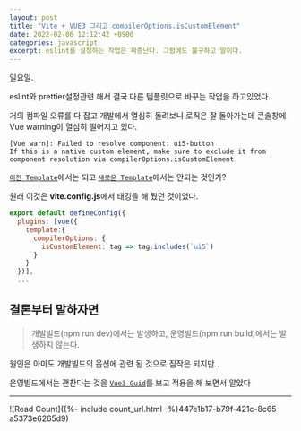 ```yaml
---
layout: post
title: "Vite + VUE3 그리고 compilerOptions.isCustomElement"
date: 2022-02-06 12:12:42 +0900
categories: javascript
excerpt: eslint를 설정하는 작업은 짜증난다. 그럼에도 불구하고 말이다.
---
```


일요일.

eslint와 prettier설정관련 해서 결국 다른 템플릿으로 바꾸는 작업을 하고있었다.

거의 컴파일 오류를 다 잡고 개발에서 열심히 돌려보니 로직은 잘 돌아가는데 콘솔창에 Vue warning이 열심히 떨어지고 있다.

```shell
[Vue warn]: Failed to resolve component: ui5-button
If this is a native custom element, make sure to exclude it from component resolution via compilerOptions.isCustomElement.
```

[`이전 Template`][vvt-github]에서는 되고 [`새로운 Template`][vue3-github]에서는 안되는 것인가?

원래 이것은 **vite.config.js**에서 태깅을 해 뒀던 것이었다.

```javascript
export default defineConfig({
  plugins: [vue({
    template:{
      compilerOptions: {
        isCustomElement: tag => tag.includes(`ui5`)
      }
    }
  })],
  ...
```

## 결론부터 말하자면

> 개발빌드(npm run dev)에서는 발생하고, 운영빌드(npm run build)에서는 발생하지 않는다.

원인은 아마도 개발빌드의 옵션에 관련 된 것으로 짐작은 되지만..

운영빌드에서는 괜찬다는 것을 [`Vue3 Guid`][vue3-guide]를 보고 적용을 해 보면서 알았다

---

![Read Count]({%- include count_url.html -%}447e1b17-b79f-421c-8c65-a5373e6265d9)

[vvt-github]: https://github.com/web2033/vite-vue3-tailwind-starter
[vue3-github]: https://github.com/lecoueyl/vue3-template
[vue3-guide]: https://v3.vuejs.org/api/application-config.html#compileroptions-iscustomelement
